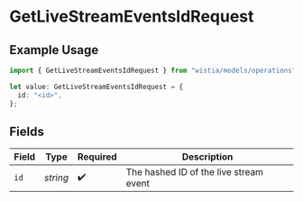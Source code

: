 # GetLiveStreamEventsIdRequest

## Example Usage

```typescript
import { GetLiveStreamEventsIdRequest } from "wistia/models/operations";

let value: GetLiveStreamEventsIdRequest = {
  id: "<id>",
};
```

## Fields

| Field                                  | Type                                   | Required                               | Description                            |
| -------------------------------------- | -------------------------------------- | -------------------------------------- | -------------------------------------- |
| `id`                                   | *string*                               | :heavy_check_mark:                     | The hashed ID of the live stream event |